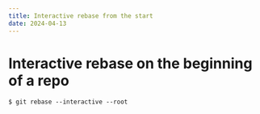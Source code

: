 ```yaml
---
title: Interactive rebase from the start
date: 2024-04-13
---
```


# Interactive rebase on the beginning of a repo

```shell
$ git rebase --interactive --root
```
